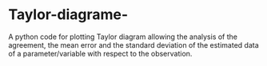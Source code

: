 # Taylor-diagrame-
A python code for plotting  Taylor diagram allowing the analysis of the agreement, the mean error and the standard deviation of the estimated data of a parameter/variable with respect to the observation. 
